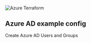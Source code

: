 #

![Azure Terraform](https://github.com/J0hn-B/azure_terr_env/workflows/Azure%20Terraform/badge.svg)

## Azure AD example config

Create Azure AD Users and Groups
